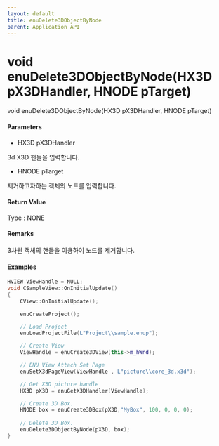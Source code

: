 ```yaml
---
layout: default
title: enuDelete3DObjectByNode
parent: Application API
---
```

# void enuDelete3DObjectByNode\(HX3D pX3DHandler, HNODE pTarget\)

void enuDelete3DObjectByNode\(HX3D pX3DHandler, HNODE pTarget\)

#### Parameters

* HX3D pX3DHandler

3d X3D 핸들을 입력합니다.

* HNODE pTarget

제거하고자하는 객체의 노드를 입력합니다.

#### Return Value

Type : NONE

#### Remarks

3차원 객체의 핸들을 이용하여 노드를 제거합니다.

#### Examples

```cpp
HVIEW ViewHandle = NULL; 
void CSampleView::OnInitialUpdate() 
{ 
    CView::OnInitialUpdate(); 

    enuCreateProject(); 

    // Load Project
    enuLoadProjectFile(L"Project\\sample.enup"); 

    // Create View
    ViewHandle = enuCreate3DView(this->m_hWnd); 

    // ENU View Attach Set Page 
    enuSetX3dPageView(ViewHandle , L"picture\\core_3d.x3d");

    // Get X3D picture handle
    HX3D pX3D = enuGetX3DHandler(ViewHandle);

    // Create 3D Box.
    HNODE box = enuCreate3DBox(pX3D,"MyBox", 100, 0, 0, 0);  
    
    // Delete 3D Box.
    enuDelete3DObjectByNode(pX3D, box);
}
```



